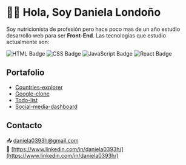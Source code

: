 # 👋🏼 Hola, Soy Daniela Londoño

Soy nutricionista de profesión pero hace poco mas de un año estudio desarrollo web para ser **Front-End**. Las tecnologias que estudio actualmente son:


![HTML Badge](https://img.shields.io/badge/-HTML5-E34F26?style=for-the-badge&logo=html5&logoColor=white)
![CSS Badge](https://img.shields.io/badge/-CSS3-1572B6?style=for-the-badge&logo=css3&logoColor=white)
![JavaScript Badge](https://img.shields.io/badge/-JavaScript-F7DF1E?style=for-the-badge&logo=javascript&logoColor=black)
![React Badge](https://img.shields.io/badge/-React-61DAFB?style=for-the-badge&logo=react&logoColor=white)

## Portafolio
- [Countries-explorer](https://daniela03h.github.io/countries-explorer/)
- [Google-clone](https://daniela03h.github.io/google-clone/)
- [Todo-list](https://daniela03h.github.io/todo-list/)
- [Social-media-dashboard](https://daniela03h.github.io/social-media-dashboard/)

## Contacto 
📥   [daniela0393h@gmail.com](mailto:daniela0393h@gmail.com) <br/>
💼   [https://www.linkedin.com/in/daniela0393h/](https://www.linkedin.com/in/daniela0393h/)
